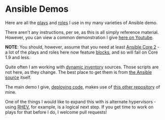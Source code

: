 # Ansible Demos

Here are all the [plays](plays) and [roles](roles) I use in my many varieties of Ansible demo.

There aren't any instructions, per se, as this is all simply reference material. However, you can view a common demonstration I give [here on Youtube](https://youtu.be/DA1Pmunx6aM).

**NOTE**: You should, however, assume that you need at least [Ansible Core 2](https://github.com/ansible/ansible) - a lot of the plays and roles here now feature [blocks](http://docs.ansible.com/ansible/playbooks_blocks.html), and so will fail on Core 1.9 and less.

Quite often I am working with [dynamic inventory](http://docs.ansible.com/ansible/intro_dynamic_inventory.html) sources. Those scripts are not here, as they change. The best place to get them is from [the Ansible source](https://github.com/ansible/ansible/tree/devel/contrib/inventory) itself.

The main demo I give, [deploying code](roles/app), makes use of [this other repository](https://github.com/phips/flask_app) of mine.

One of the things I would like to expand this with is alternate hypervisors - using [RHEV](http://www.redhat.com/en/technologies/virtualization/enterprise-virtualization), for example, is a logical next step. If you get time to work on plays for that before I do, I welcome pull requests!
